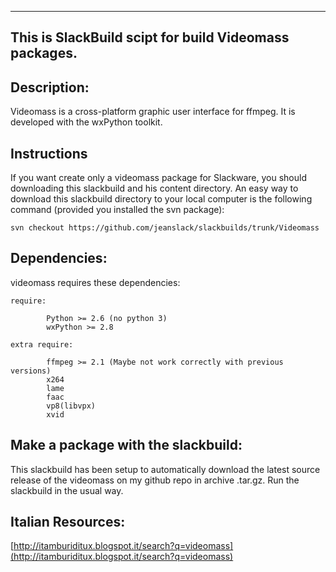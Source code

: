 ---------------------------------------------------------
This is SlackBuild scipt for build Videomass packages.
---------------------------------------------------------

Description:
----
Videomass is a cross-platform graphic user interface for ffmpeg. 
It is developed with the wxPython toolkit.

Instructions
----
If you want create only a videomass package for Slackware, you should 
downloading this slackbuild and his content directory. An easy way to download 
this slackbuild directory to your local computer is the following command 
(provided you installed the svn package):

    svn checkout https://github.com/jeanslack/slackbuilds/trunk/Videomass

Dependencies:
----
videomass requires these dependencies:

	require:
	
			Python >= 2.6 (no python 3)
			wxPython >= 2.8
    
    extra require:
    
			ffmpeg >= 2.1 (Maybe not work correctly with previous versions)
			x264
			lame
			faac
			vp8(libvpx)
			xvid 
    
Make a package with the slackbuild:
----
This slackbuild has been setup to automatically download the latest source 
release of the videomass on my github repo in archive .tar.gz.
Run the slackbuild in the usual way.

Italian Resources:
----
[http://itamburiditux.blogspot.it/search?q=videomass](http://itamburiditux.blogspot.it/search?q=videomass)
